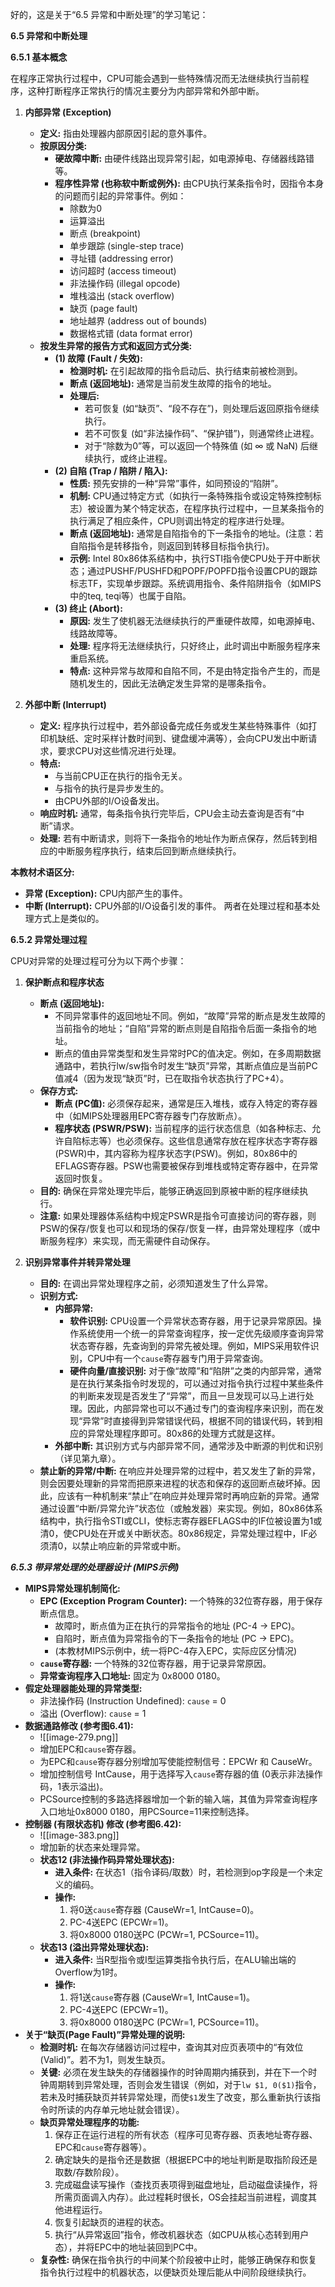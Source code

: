好的，这是关于“6.5 异常和中断处理”的学习笔记：

**6.5 异常和中断处理**

**6.5.1 基本概念**

在程序正常执行过程中，CPU可能会遇到一些特殊情况而无法继续执行当前程序，这种打断程序正常执行的情况主要分为内部异常和外部中断。

1.  **内部异常 (Exception)**
    *   **定义:** 指由处理器内部原因引起的意外事件。
    *   **按原因分类:**
        *   **硬故障中断:** 由硬件线路出现异常引起，如电源掉电、存储器线路错等。
        *   **程序性异常 (也称软中断或例外):** 由CPU执行某条指令时，因指令本身的问题而引起的异常事件。例如：
            *   除数为0
            *   运算溢出
            *   断点 (breakpoint)
            *   单步跟踪 (single-step trace)
            *   寻址错 (addressing error)
            *   访问超时 (access timeout)
            *   非法操作码 (illegal opcode)
            *   堆栈溢出 (stack overflow)
            *   缺页 (page fault)
            *   地址越界 (address out of bounds)
            *   数据格式错 (data format error)
    *   **按发生异常的报告方式和返回方式分类:**
        *   **(1) 故障 (Fault / 失效):**
            *   **检测时机:** 在引起故障的指令启动后、执行结束前被检测到。
            *   **断点 (返回地址):** 通常是当前发生故障的指令的地址。
            *   **处理后:**
                *   若可恢复 (如“缺页”、“段不存在”)，则处理后返回原指令继续执行。
                *   若不可恢复 (如“非法操作码”、“保护错”)，则通常终止进程。
                *   对于“除数为0”等，可以返回一个特殊值 (如 ∞ 或 NaN) 后继续执行，或终止进程。
        *   **(2) 自陷 (Trap / 陷阱 / 陷入):**
            *   **性质:** 预先安排的一种“异常”事件，如同预设的“陷阱”。
            *   **机制:** CPU通过特定方式（如执行一条特殊指令或设定特殊控制标志）被设置为某个特定状态，在程序执行过程中，一旦某条指令的执行满足了相应条件，CPU则调出特定的程序进行处理。
            *   **断点 (返回地址):** 通常是自陷指令的下一条指令的地址。(注意：若自陷指令是转移指令，则返回到转移目标指令执行)。
            *   **示例:** Intel 80x86体系结构中，执行STI指令使CPU处于开中断状态；通过PUSHF/PUSHFD和POPF/POPFD指令设置CPU的跟踪标志TF，实现单步跟踪。系统调用指令、条件陷阱指令（如MIPS中的teq, teqi等）也属于自陷。
        *   **(3) 终止 (Abort):**
            *   **原因:** 发生了使机器无法继续执行的严重硬件故障，如电源掉电、线路故障等。
            *   **处理:** 程序将无法继续执行，只好终止，此时调出中断服务程序来重启系统。
            *   **特点:** 这种异常与故障和自陷不同，不是由特定指令产生的，而是随机发生的，因此无法确定发生异常的是哪条指令。

2.  **外部中断 (Interrupt)**
    *   **定义:** 程序执行过程中，若外部设备完成任务或发生某些特殊事件（如打印机缺纸、定时采样计数时间到、键盘缓冲满等），会向CPU发出中断请求，要求CPU对这些情况进行处理。
    *   **特点:**
        *   与当前CPU正在执行的指令无关。
        *   与指令的执行是异步发生的。
        *   由CPU外部的I/O设备发出。
    *   **响应时机:** 通常，每条指令执行完毕后，CPU会主动去查询是否有“中断”请求。
    *   **处理:** 若有中断请求，则将下一条指令的地址作为断点保存，然后转到相应的中断服务程序执行，结束后回到断点继续执行。

**本教材术语区分:**
*   **异常 (Exception):** CPU内部产生的事件。
*   **中断 (Interrupt):** CPU外部的I/O设备引发的事件。
两者在处理过程和基本处理方式上是类似的。

**6.5.2 异常处理过程**

CPU对异常的处理过程可分为以下两个步骤：

1.  **保护断点和程序状态**
    *   **断点 (返回地址):**
        *   不同异常事件的返回地址不同。例如，“故障”异常的断点是发生故障的当前指令的地址；“自陷”异常的断点则是自陷指令后面一条指令的地址。
        *   断点的值由异常类型和发生异常时PC的值决定。例如，在多周期数据通路中，若执行lw/sw指令时发生“缺页”异常，其断点值应是当前PC值减4（因为发现“缺页”时，已在取指令状态执行了PC+4）。
    *   **保存方式:**
        *   **断点 (PC值):** 必须保存起来，通常是压入堆栈，或存入特定的寄存器中（如MIPS处理器用EPC寄存器专门存放断点）。
        *   **程序状态 (PSWR/PSW):** 当前程序的运行状态信息（如各种标志、允许自陷标志等）也必须保存。这些信息通常存放在程序状态字寄存器(PSWR)中，其内容称为程序状态字(PSW)。例如，80x86中的EFLAGS寄存器。PSW也需要被保存到堆栈或特定寄存器中，在异常返回时恢复。
    *   **目的:** 确保在异常处理完毕后，能够正确返回到原被中断的程序继续执行。
    *   **注意:** 如果处理器体系结构中规定PSWR是指令可直接访问的寄存器，则PSW的保存/恢复也可以和现场的保存/恢复一样，由异常处理程序（或中断服务程序）来实现，而无需硬件自动保存。

2.  **识别异常事件并转异常处理**
    *   **目的:** 在调出异常处理程序之前，必须知道发生了什么异常。
    *   **识别方式:**
        *   **内部异常:**
            *   **软件识别:** CPU设置一个异常状态寄存器，用于记录异常原因。操作系统使用一个统一的异常查询程序，按一定优先级顺序查询异常状态寄存器，先查询到的异常先被处理。例如，MIPS采用软件识别，CPU中有一个`cause`寄存器专门用于异常查询。
            *   **硬件向量/直接识别:** 对于像“故障”和“陷阱”之类的内部异常，通常是在执行某条指令时发现的，可以通过对指令执行过程中某些条件的判断来发现是否发生了“异常”，而且一旦发现可以马上进行处理。因此，内部异常也可以不通过专门的查询程序来识别，而在发现“异常”时直接得到异常错误代码，根据不同的错误代码，转到相应的异常处理程序即可。80x86的处理方式就是这样。
        *   **外部中断:** 其识别方式与内部异常不同，通常涉及中断源的判优和识别（详见第九章）。
    *   **禁止新的异常/中断:** 在响应并处理异常的过程中，若又发生了新的异常，则会因要处理新的异常而把原来进程的状态和保存的返回断点破坏掉。因此，应该有一种机制来“禁止”在响应并处理异常时再响应新的异常。通常通过设置“中断/异常允许”状态位（或触发器）来实现。例如，80x86体系结构中，执行指令STI或CLI，使标志寄存器EFLAGS中的IF位被设置为1或清0，使CPU处在开或关中断状态。80x86规定，异常处理过程中，IF必须清0，以禁止响应新的异常或中断。

***6.5.3 带异常处理的处理器设计 (MIPS示例)***

*   **MIPS异常处理机制简化:**
    *   **EPC (Exception Program Counter):** 一个特殊的32位寄存器，用于保存断点信息。
        *   故障时，断点值为正在执行的异常指令的地址 (PC-4 -> EPC)。
        *   自陷时，断点值为异常指令的下一条指令的地址 (PC -> EPC)。
        *   (本教材MIPS示例中，统一将PC-4存入EPC，实际应区分情况)
    *   **`cause`寄存器:** 一个特殊的32位寄存器，用于记录异常原因。
    *   **异常查询程序入口地址:** 固定为 0x8000 0180。
*   **假定处理器能处理的异常类型:**
    *   非法操作码 (Instruction Undefined): `cause` = 0
    *   溢出 (Overflow): `cause` = 1
*   **数据通路修改 (参考图6.41):**
	* ![[image-279.png]]
    *   增加EPC和`cause`寄存器。
    *   为EPC和`cause`寄存器分别增加写使能控制信号：EPCWr 和 CauseWr。
    *   增加控制信号 IntCause，用于选择写入`cause`寄存器的值 (0表示非法操作码，1表示溢出)。
    *   PCSource控制的多路选择器增加一个新的输入端，其值为异常查询程序入口地址0x8000 0180，用PCSource=11来控制选择。
*   **控制器 (有限状态机) 修改 (参考图6.42):**
	* ![[image-383.png]]
    *   增加新的状态来处理异常。
    *   **状态12 (非法操作码异常处理状态):**
        *   **进入条件:** 在状态1（指令译码/取数）时，若检测到op字段是一个未定义的编码。
        *   **操作:**
            1.  将0送`cause`寄存器 (CauseWr=1, IntCause=0)。
            2.  PC-4送EPC (EPCWr=1)。
            3.  将0x8000 0180送PC (PCWr=1, PCSource=11)。
    *   **状态13 (溢出异常处理状态):**
        *   **进入条件:** 当R型指令或I型运算类指令执行后，在ALU输出端的Overflow为1时。
        *   **操作:**
            1.  将1送`cause`寄存器 (CauseWr=1, IntCause=1)。
            2.  PC-4送EPC (EPCWr=1)。
            3.  将0x8000 0180送PC (PCWr=1, PCSource=11)。
*   **关于“缺页(Page Fault)”异常处理的说明:**
    *   **检测时机:** 在每次存储器访问过程中，查询其对应页表项中的“有效位(Valid)”。若不为1，则发生缺页。
    *   **关键:** 必须在发生缺失的存储器操作的时钟周期内捕获到，并在下一个时钟周期转到异常处理，否则会发生错误（例如，对于`lw $1, 0($1)`指令，若未及时捕获缺页并转异常处理，而使`$1`发生了改变，那么重新执行该指令时所读的内存单元地址就会错误）。
    *   **缺页异常处理程序的功能:**
        1.  保存正在运行进程的所有状态（程序可见寄存器、页表地址寄存器、EPC和`cause`寄存器等）。
        2.  确定缺失的是指令还是数据（根据EPC中的地址判断是取指阶段还是取数/存数阶段）。
        3.  完成磁盘读写操作（查找页表项得到磁盘地址，启动磁盘读操作，将所需页面调入内存）。此过程耗时很长，OS会挂起当前进程，调度其他进程运行。
        4.  恢复引起缺页的进程的状态。
        5.  执行“从异常返回”指令，修改机器状态（如CPU从核心态转到用户态），并将EPC中的地址装回到PC中。
    *   **复杂性:** 确保在指令执行的中间某个阶段被中止时，能够正确保存和恢复指令执行过程中的机器状态，以便缺页处理后能从中间阶段继续执行。